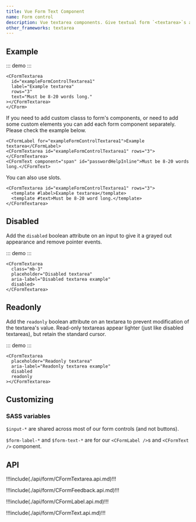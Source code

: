 ```yaml
---
title: Vue Form Text Component
name: Form control
description: Vue textarea components. Give textual form `<textarea>`s an upgrade with custom styles, sizing, focus states, validation, and more.
other_frameworks: textarea
---
```


## Example

::: demo
<CFormTextarea
  id="exampleFormControlTextarea1"
  label="Example textarea"
  rows="3"
  text="Must be 8-20 words long."></CFormTextarea>
:::
```vue
<CFormTextarea
  id="exampleFormControlTextarea1"
  label="Example textarea"
  rows="3"
  text="Must be 8-20 words long."
></CFormTextarea>
</CForm>
```

If you need to add custom classs to form's components, or need to add some custom elements you can add each form component separately. Please check the example below.

```vue
<CFormLabel for="exampleFormControlTextarea1">Example textarea</CFormLabel>
<CFormTextarea id="exampleFormControlTextarea1" rows="3"></CFormTextarea>
<CFormText component="span" id="passwordHelpInline">Must be 8-20 words long.</CFormText>
```

You can also use slots.

```vue
<CFormTextarea id="exampleFormControlTextarea1" rows="3">
  <template #label>Example textarea</template>
  <template #text>Must be 8-20 word long.</template>
</CFormTextarea>
```

## Disabled

Add the `disabled` boolean attribute on an input to give it a grayed out appearance and remove pointer events.

::: demo
<CFormTextarea
  class="mb-3"
  placeholder="Disabled textarea"
  aria-label="Disabled textarea example"
  disabled></CFormTextarea>
:::
```vue
<CFormTextarea
  class="mb-3"
  placeholder="Disabled textarea"
  aria-label="Disabled textarea example"
  disabled>
</CFormTextarea>
```

## Readonly

Add the `readonly` boolean attribute on an textarea to prevent modification of the textarea's value. Read-only textareas appear lighter (just like disabled textareas), but retain the standard cursor.

::: demo
<CFormTextarea
  placeholder="Readonly textarea"
  aria-label="Readonly textarea example"
  disabled
  readonly></CFormTextarea>
:::
```vue
<CFormTextarea
  placeholder="Readonly textarea"
  aria-label="Readonly textarea example"
  disabled
  readonly
></CFormTextarea>
```

## Customizing

### SASS variables

`$input-*` are shared across most of our form controls (and not buttons).

<ScssDocs file="_variables.scss" capture="form-input-variables" />

`$form-label-*` and `$form-text-*` are for our `<CFormLabel />`s and `<CFormText />` component.

<ScssDocs file="_variables.scss" capture="form-label-variables" />

<ScssDocs file="_variables.scss" capture="form-text-variables" />

## API

!!!include(./api/form/CFormTextarea.api.md)!!!

!!!include(./api/form/CFormFeedback.api.md)!!!

!!!include(./api/form/CFormLabel.api.md)!!!

!!!include(./api/form/CFormText.api.md)!!!